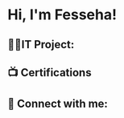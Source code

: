 <h1>Hi, I'm Fesseha! <br/>
<h2>👨‍💻IT Project:</h2>



<h2>📺 Certifications</h2>



<h2> 🤳 Connect with me:</h2>




